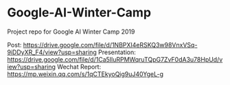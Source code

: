 # Google-AI-Winter-Camp
Project repo for Google AI Winter Camp 2019

Post: https://drive.google.com/file/d/1NBPXI4eRSKQ3w98VnxVSq-9iDDyXR_F4/view?usp=sharing
Presentation: https://drive.google.com/file/d/1Ca5IluRPMWqruTQpG7ZvF0dA3u78HpUd/view?usp=sharing
Wechat Report: https://mp.weixin.qq.com/s/1qCTEkyoQig9uJ40YgeL-g
